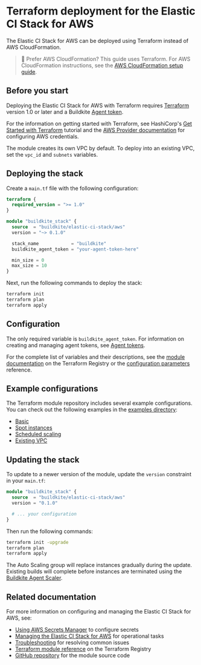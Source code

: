 # Terraform deployment for the Elastic CI Stack for AWS

The Elastic CI Stack for AWS can be deployed using Terraform instead of AWS CloudFormation.

> 📘 Prefer AWS CloudFormation?
> This guide uses Terraform. For AWS CloudFormation instructions, see the [AWS CloudFormation setup guide](/docs/agent/v3/aws/elastic_ci_stack/ec2_linux_and_windows/setup).

## Before you start

Deploying the Elastic CI Stack for AWS with Terraform requires [Terraform](https://www.terraform.io/downloads) version 1.0 or later and a Buildkite [Agent token](/docs/agent/v3/tokens).

For the information on getting started with Terraform, see HashiCorp's [Get Started with Terraform](https://developer.hashicorp.com/terraform/tutorials/aws-get-started) tutorial and the [AWS Provider documentation](https://registry.terraform.io/providers/hashicorp/aws/latest/docs) for configuring AWS credentials.

The module creates its own VPC by default. To deploy into an existing VPC, set the `vpc_id` and `subnets` variables.

## Deploying the stack

Create a `main.tf` file with the following configuration:

```terraform
terraform {
  required_version = ">= 1.0"
}

module "buildkite_stack" {
  source  = "buildkite/elastic-ci-stack/aws"
  version = "~> 0.1.0"

  stack_name            = "buildkite"
  buildkite_agent_token = "your-agent-token-here"

  min_size = 0
  max_size = 10
}
```

Next, run the following commands to deploy the stack:

```bash
terraform init
terraform plan
terraform apply
```

## Configuration

The only required variable is `buildkite_agent_token`. For information on creating and managing agent tokens, see [Agent tokens](/docs/agent/v3/tokens).

For the complete list of variables and their descriptions, see the [module documentation](https://registry.terraform.io/modules/buildkite/elastic-ci-stack/aws) on the Terraform Registry or the [configuration parameters](/docs/agent/v3/aws/elastic-ci-stack/ec2-linux-and-windows/configuration-parameters) reference.

## Example configurations

The Terraform module repository includes several example configurations. You can check out the following examples in the [examples directory](https://github.com/buildkite/terraform-buildkite-elastic-ci-stack-for-aws/tree/main/examples):

- [Basic](https://github.com/buildkite/terraform-buildkite-elastic-ci-stack-for-aws/tree/main/examples/basic)
- [Spot instances](https://github.com/buildkite/terraform-buildkite-elastic-ci-stack-for-aws/tree/main/examples/spot-instances)
- [Scheduled scaling](https://github.com/buildkite/terraform-buildkite-elastic-ci-stack-for-aws/tree/main/examples/scheduled-scaling)
- [Existing VPC](https://github.com/buildkite/terraform-buildkite-elastic-ci-stack-for-aws/tree/main/examples/existing-vpc)

## Updating the stack

To update to a newer version of the module, update the `version` constraint in your `main.tf`:

```terraform
module "buildkite_stack" {
  source  = "buildkite/elastic-ci-stack/aws"
  version = "0.1.0"

  # ... your configuration
}
```

Then run the following commands:

```bash
terraform init -upgrade
terraform plan
terraform apply
```

The Auto Scaling group will replace instances gradually during the update. Existing builds will complete before instances are terminated using the [Buildkite Agent Scaler](https://github.com/buildkite/buildkite-agent-scaler).

## Related documentation

For more information on configuring and managing the Elastic CI Stack for AWS, see:

- [Using AWS Secrets Manager](/docs/agent/v3/aws/elastic-ci-stack/ec2-linux-and-windows/secrets-manager) to configure secrets
- [Managing the Elastic CI Stack for AWS](/docs/agent/v3/aws/elastic-ci-stack/ec2-linux-and-windows/managing-elastic-ci-stack) for operational tasks
- [Troubleshooting](/docs/agent/v3/aws/elastic-ci-stack/ec2-linux-and-windows/troubleshooting) for resolving common issues
- [Terraform module reference](https://registry.terraform.io/modules/buildkite/elastic-ci-stack/aws) on the Terraform Registry
- [GitHub repository](https://github.com/buildkite/terraform-buildkite-elastic-ci-stack-for-aws) for the module source code
